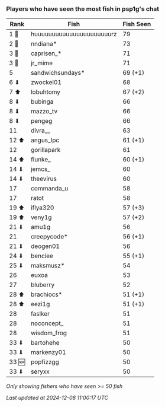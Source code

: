 ### Players who have seen the most fish in psp1g's chat
| Rank | Fish | Fish Seen |
|------|--------|-----------|
| 1 🥇  | huuuuuuuuuuuuuuuuuuuuuurz  | 79 |
| 2 🥈  | nndiana*  | 73 |
| 3 🥉  | caprisen_*  | 71 |
| 3 🥉  | jr_mime  | 71 |
| 5  | sandwichsundays*  | 69 (+1) |
| 6 ⬇ | zwockel01  | 68 |
| 7 ⬆ | lobuhtomy  | 67 (+2) |
| 8 ⬇ | bubinga  | 66 |
| 8 ⬇ | mazzo_tv  | 66 |
| 8 ⬇ | pengeg  | 66 |
| 11  | divra__  | 63 |
| 12 ⬆ | angus_lpc  | 61 (+1) |
| 12  | gorillapark  | 61 |
| 14 ⬆ | flunke_  | 60 (+1) |
| 14 ⬇ | jemcs_  | 60 |
| 14 ⬇ | theevirus  | 60 |
| 17  | commanda_u  | 58 |
| 17  | ratot  | 58 |
| 19 ⬆ | iflya320  | 57 (+3) |
| 19 ⬆ | veny1g  | 57 (+2) |
| 21 ⬇ | amu1g  | 56 |
| 21  | creepycode*  | 56 (+1) |
| 21 ⬇ | deogen01  | 56 |
| 24 ⬇ | benciee  | 55 (+1) |
| 25 ⬇ | maksmusz*  | 54 |
| 26  | euxoa  | 53 |
| 27  | bluberry  | 52 |
| 28 ⬆ | brachiocs*  | 51 (+1) |
| 28 ⬆ | eezi1g  | 51 (+1) |
| 28  | faslker  | 51 |
| 28  | noconcept_  | 51 |
| 28  | wisdom_frog  | 51 |
| 33 ⬇ | bartohehe  | 50 |
| 33 ⬇ | markenzy01  | 50 |
| 33 🆕 | popfizzgg  | 50 |
| 33 ⬇ | seryxx  | 50 |

_Only showing fishers who have seen >= 50 fish_

_Last updated at 2024-12-08 11:00:17 UTC_